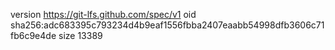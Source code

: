 version https://git-lfs.github.com/spec/v1
oid sha256:adc683395c793234d4b9eaf1556fbba2407eaabb54998dfb3606c71fb6c9e4de
size 13389
